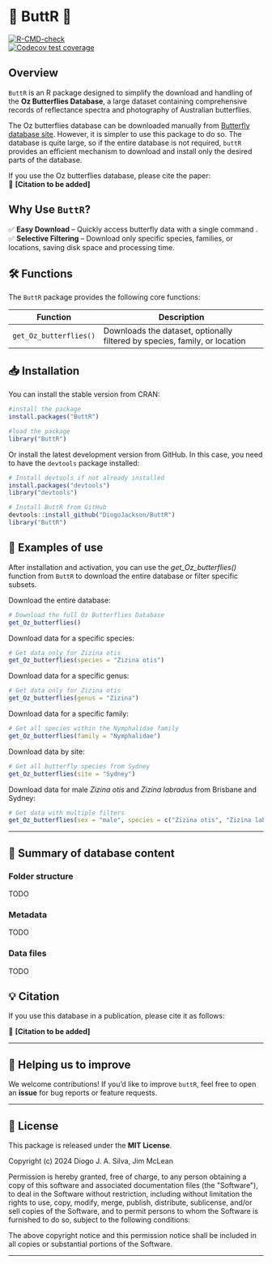 # 🦋 ButtR 🦋

[![R-CMD-check](https://github.com/DiogoJackson/ButtR/actions/workflows/R-CMD-check.yaml/badge.svg)](https://github.com/DiogoJackson/ButtR/actions/workflows/R-CMD-check.yaml)\
[![Codecov test
coverage](https://codecov.io/gh/DiogoJackson/ButtR/graph/badge.svg)](https://app.codecov.io/gh/DiogoJackson/ButtR)

## Overview

`ButtR` is an R package designed to simplify the download and handling
of the **Oz Butterflies Database**, a large dataset containing
comprehensive records of reflectance spectra and photography of
Australian butterflies.

The Oz butterflies database can be downloaded manually from [Butterfly
database site](https://blog.datadryad.org). However, it is simpler to
use this package to do so. The database is quite large, so if the entire
database is not required, `buttR` provides an efficient mechanism to
download and install only the desired parts of the database.

If you use the Oz butterflies database, please cite the paper: \
📌 **[Citation to be added]**

## Why Use `ButtR`?

✅ **Easy Download** – Quickly access butterfly data with a single
command .\
✅ **Selective Filtering** – Download only specific species, families, or
locations, saving disk space and processing time.

## 🛠 Functions

The `ButtR` package provides the following core functions:

| Function | Description |
|---------------------------------|---------------------------------------|
| `get_Oz_butterflies()` | Downloads the dataset, optionally filtered by species, family, or location |

## 📥 Installation

You can install the stable version from CRAN:

``` r
#install the package 
install.packages("ButtR")

#load the package 
library("ButtR") 
```

Or install the latest development version from GitHub. In this case, you
need to have the `devtools` package installed:

``` r
# Install devtools if not already installed 
install.packages("devtools") 
library("devtools")

# Install ButtR from GitHub 
devtools::install_github("DiogoJackson/ButtR") 
library("ButtR")
```

## 🚀 Examples of use

After installation and activation, you can use the
*get_Oz_butterflies()* function from `ButtR` to download the entire
database or filter specific subsets.

Download the entire database:

``` r
# Download the full Oz Butterflies Database
get_Oz_butterflies()
```

Download data for a specific species:

``` r
# Get data only for Zizina otis
get_Oz_butterflies(species = "Zizina otis")
```

Download data for a specific genus:

``` r
# Get data only for Zizina otis
get_Oz_butterflies(genus = "Zizina")
```

Download data for a specific family:

``` r
# Get all species within the Nymphalidae family
get_Oz_butterflies(family = "Nymphalidae")
```

Download data by site:

``` r
# Get all butterfly species from Sydney
get_Oz_butterflies(site = "Sydney")
```

Download data for male *Zizina otis* and *Zizina labradus* from Brisbane
and Sydney:

``` r
# Get data with multiple filters 
get_Oz_butterflies(sex = "male", species = c("Zizina otis", "Zizina labradus"), site = c("Brisbane", "Sydney")
```

------------------------------------------------------------------------

## 📑 Summary of database content

### Folder structure
TODO
### Metadata
TODO
### Data files
TODO

## 💡 Citation

If you use this database in a publication, please cite it as follows:

📌 **[Citation to be added]**

------------------------------------------------------------------------

## 🤝 Helping us to improve

We welcome contributions! If you’d like to improve `buttR`, feel free
to open an **issue** for bug reports or feature requests.

------------------------------------------------------------------------

## 📜 License

This package is released under the **MIT License**.

Copyright (c) 2024 Diogo J. A. Silva, Jim McLean

Permission is hereby granted, free of charge, to any person obtaining a
copy of this software and associated documentation files (the
"Software"), to deal in the Software without restriction, including
without limitation the rights to use, copy, modify, merge, publish,
distribute, sublicense, and/or sell copies of the Software, and to
permit persons to whom the Software is furnished to do so, subject to
the following conditions:

The above copyright notice and this permission notice shall be included
in all copies or substantial portions of the Software.

------------------------------------------------------------------------
